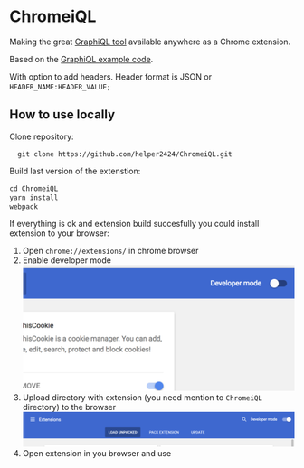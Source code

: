 # ChromeiQL

Making the great [GraphiQL tool](https://github.com/graphql/graphiql/) available anywhere as a Chrome extension.

Based on the [GraphiQL example code](https://github.com/graphql/graphiql/tree/master/example).

With option to add headers. Header format is JSON or `HEADER_NAME:HEADER_VALUE;`

## How to use locally

Clone repository:
  ```
    git clone https://github.com/helper2424/ChromeiQL.git
  ```

Build last version of the extenstion:
```
cd ChromeiQL
yarn install
webpack
```

If everything is ok and extension build succesfully you could install extension to your browser:
1. Open `chrome://extensions/` in chrome browser 
2. Enable developer mode <img src="https://github.com/helper2424/ChromeiQL/raw/master/public/developer_mode.png"/>
3. Upload directory with extension (you need mention to `ChromeiQL` directory) to the browser <img src="https://github.com/helper2424/ChromeiQL/raw/master/public/upload.png"/>
4. Open extension in you browser and use
